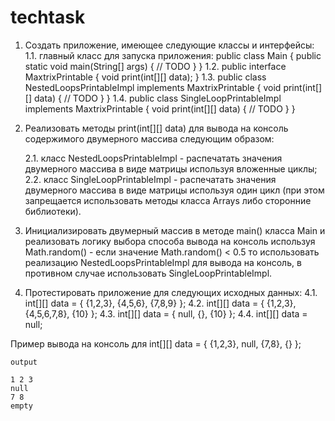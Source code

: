 # techtask
1.	Создать приложение, имеющее следующие классы и интерфейсы:
	1.1. главный класс для запуска приложения:
		public class Main {
			public static void main(String[] args) {
				// TODO
			}
		}
	1.2. public interface MaxtrixPrintable {
			void print(int[][] data);
		}
	1.3. public class NestedLoopsPrintableImpl implements MaxtrixPrintable {
			void print(int[][] data) {
				// TODO
			}
		}
	1.4. public class SingleLoopPrintableImpl implements MaxtrixPrintable {
			void print(int[][] data) {
				// TODO
			}
		}
2.	Реализовать методы print(int[][] data) для вывода на консоль содержимого двумерного массива следующим образом:
	
	2.1. класс NestedLoopsPrintableImpl - распечатать значения двумерного массива в виде матрицы используя вложенные циклы;
	2.2. класс SingleLoopPrintableImpl - распечатать значения двумерного массива в виде матрицы используя один цикл 
	(при этом запрещается использовать методы класса Arrays либо сторонние библиотеки).
	
3.	Инициализировать двумерный массив в методе main() класса Main и реализовать логику выбора способа вывода на консоль используя Math.random() -
	если значение Math.random() < 0.5 то использовать реализацию NestedLoopsPrintableImpl для вывода на консоль, в противном случае использовать
	SingleLoopPrintableImpl.
	
4.	Протестировать приложение для следующих исходных данных:
	4.1. int[][] data = {
		{1,2,3},
		{4,5,6},
		{7,8,9}
	};
	4.2. int[][] data = {
		{1,2,3},
		{4,5,6,7,8},
		{10}
	};
	4.3. int[][] data = {
		null,
		{},
		{10}
	};
	4.4. int[][] data = null;


Пример вывода на консоль для
	int[][] data = {
		{1,2,3},
		null,
		{7,8},
		{}
	};
	
	output
	
	1 2 3
	null
	7 8
	empty
